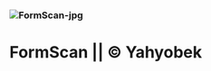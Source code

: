 ### ![FormScan-jpg](https://github.com/user-attachments/assets/79756793-7d6d-44a3-9fd7-67f33ff6948f)
# FormScan || © Yahyobek

